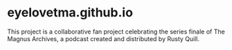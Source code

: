 # eyelovetma.github.io
This project is a collaborative fan project celebrating the series finale of The Magnus Archives, a podcast created and distributed by Rusty Quill.
